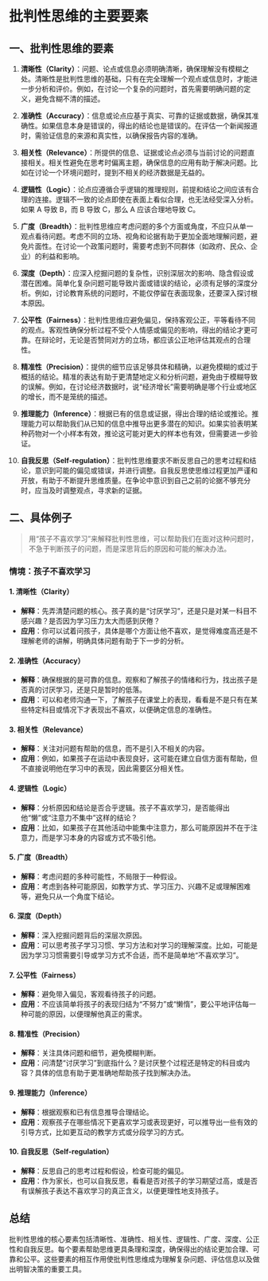 # 批判性思维的主要要素

## 一、批判性思维的要素

1. **清晰性（Clarity）**：问题、论点或信息必须明确清晰，确保理解没有模糊之处。清晰性是批判性思维的基础，只有在完全理解一个观点或信息时，才能进一步分析和评价。例如，在讨论一个复杂的问题时，首先需要明确问题的定义，避免含糊不清的描述。

2. **准确性（Accuracy）**：信息或论点应基于真实、可靠的证据或数据，确保其准确性。如果信息本身是错误的，得出的结论也是错误的。在评估一个新闻报道时，需验证信息的来源和真实性，以确保报告内容的准确。

3. **相关性（Relevance）**：所提供的信息、证据或论点必须与当前讨论的问题直接相关。相关性避免在思考时偏离主题，确保信息的应用有助于解决问题。比如在讨论一个环境问题时，提到不相关的经济数据是无益的。

4. **逻辑性（Logic）**：论点应遵循合乎逻辑的推理规则，前提和结论之间应该有合理的连接。逻辑不一致的论点即使在表面上看似合理，也无法经受深入分析。如果 A 导致 B，而 B 导致 C，那么 A 应该合理地导致 C。

5. **广度（Breadth）**：批判性思维应考虑问题的多个方面或角度，不应只从单一观点看待问题。考虑不同的立场、视角和论据有助于更加全面地理解问题，避免片面性。在讨论一个政策问题时，需要考虑到不同群体（如政府、民众、企业）的利益和影响。

6. **深度（Depth）**：应深入挖掘问题的复杂性，识别深层次的影响、隐含假设或潜在困难。简单化复杂问题可能导致片面或错误的结论，必须有足够的深度分析。例如，讨论教育系统的问题时，不能仅停留在表面现象，还要深入探讨根本原因。

7. **公平性（Fairness）**：批判性思维应避免偏见，保持客观公正，平等看待不同的观点。客观性确保分析过程不受个人情感或偏见的影响，得出的结论才更可靠。在辩论时，无论是否赞同对方的立场，都应该公正地评估其观点的合理性。

8. **精准性（Precision）**：提供的细节应该足够具体和精确，以避免模糊的或过于概括的结论。精准的表达有助于更清楚地定义和分析问题，避免由于模糊导致的误解。例如，在讨论经济数据时，说“经济增长”需要明确是哪个行业或地区的增长，而不是笼统的描述。

9. **推理能力（Inference）**：根据已有的信息或证据，得出合理的结论或推论。推理能力可以帮助我们从已知的信息中推导出更多潜在的知识。如果实验表明某种药物对一个小样本有效，推论这可能对更大的样本也有效，但需要进一步验证。

10. **自我反思（Self-regulation）**：批判性思维要求不断反思自己的思考过程和结论，意识到可能的偏见或错误，并进行调整。自我反思使思维过程更加严谨和开放，有助于不断提升思维质量。在争论中意识到自己之前的论据不够充分时，应当及时调整观点，寻求新的证据。

## 二、具体例子

> 用“孩子不喜欢学习”来解释批判性思维，可以帮助我们在面对这种问题时，不急于判断孩子的问题，而是深思背后的原因和可能的解决办法。

### **情境：孩子不喜欢学习**

#### 1. **清晰性（Clarity）**

- **解释**：先弄清楚问题的核心。孩子真的是“讨厌学习”，还是只是对某一科目不感兴趣？是否因为学习压力太大而感到厌倦？
- **应用**：你可以试着问孩子，具体是哪个方面让他不喜欢，是觉得难度高还是不理解老师的讲解，明确具体问题有助于下一步的分析。

#### 2. **准确性（Accuracy）**

- **解释**：确保根据的是可靠的信息。观察和了解孩子的情绪和行为，找出孩子是否真的讨厌学习，还是只是暂时的低落。
- **应用**：可以和老师沟通一下，了解孩子在课堂上的表现，看看是不是只有在某些特定科目或情况下才表现出不喜欢，以便确定信息的准确性。

#### 3. **相关性（Relevance）**

- **解释**：关注对问题有帮助的信息，而不是引入不相关的内容。
- **应用**：例如，如果孩子在运动中表现良好，这可能在建立自信方面有帮助，但不直接说明他在学习中的表现，因此需要区分相关性。

#### 4. **逻辑性（Logic）**

- **解释**：分析原因和结论是否合乎逻辑。孩子不喜欢学习，是否能得出他“懒”或“注意力不集中”这样的结论？
- **应用**：比如，如果孩子在其他活动中能集中注意力，那么可能原因并不在于注意力，而是学习本身的内容或方式不吸引他。

#### 5. **广度（Breadth）**

- **解释**：考虑问题的多种可能性，不局限于一种假设。
- **应用**：考虑到各种可能原因，如教学方式、学习压力、兴趣不足或理解困难等，避免只从一个角度下结论。

#### 6. **深度（Depth）**

- **解释**：深入挖掘问题背后的深层次原因。
- **应用**：可以思考孩子学习习惯、学习方法和对学习的理解深度。比如，可能是因为学习习惯需要引导或学习方式不合适，而不是简单地“不喜欢学习”。

#### 7. **公平性（Fairness）**

- **解释**：避免带入偏见，客观看待孩子的问题。
- **应用**：不应该简单将孩子的表现归结为“不努力”或“懒惰”，要公平地评估每一种可能的原因，以便理解他真正的需求。

#### 8. **精准性（Precision）**

- **解释**：关注具体问题和细节，避免模糊判断。
- **应用**：问清楚“讨厌学习”到底指什么？是讨厌整个过程还是特定的科目或内容？具体的信息有助于更准确地帮助孩子找到解决办法。

#### 9. **推理能力（Inference）**

- **解释**：根据观察和已有信息推导合理结论。
- **应用**：观察孩子在哪些情况下更喜欢学习或表现更好，可以推导出一些有效的引导方式，比如更互动的教学方式或分段学习的方式。

#### 10. **自我反思（Self-regulation）**

- **解释**：反思自己的思考过程和假设，检查可能的偏见。
- **应用**：作为家长，也可以自我反思，看看是否对孩子的学习期望过高，或是否有误解孩子表达不喜欢学习的真正含义，以便更理性地支持孩子。

## 总结

批判性思维的核心要素包括清晰性、准确性、相关性、逻辑性、广度、深度、公正性和自我反思。每个要素帮助思维更具条理和深度，确保得出的结论更加合理、可靠和公平。这些要素的相互作用使批判性思维成为理解复杂问题、评估信息以及做出明智决策的重要工具。
